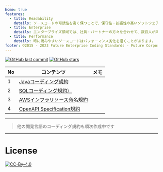 ```yaml
---
home: true
features:
  - title: Readability
    details: ソースコードの可読性を高く保つことで、保守性・拡張性の高いソフトウェアを作ることができます。 しかし、可読性の指標は複数あり、デベロッパーごとに判断がブレ、それぞれのスタイルで記述すると、ソフトウェア全体で見たときの可読性が下がってしまいます。 本コーディング規約は、コーディング時の判断のブレを防ぎます。
  - title: Enterprise
    details: エンタープライズ領域では、社員・パートナーの方々を合わせて、数百人が同時に開発することも珍しくありません。 ちょっとした悩み、失敗も、人数が集まれば大変なコスト・リスクになります。 誰もが引っかかる落とし穴、悩みの種をあらかじめ排除します。
  - title: Performance
    details: 時に読みやすいソースコードはパフォーマンス劣化を招くことがあります。 しかし、常にパフォーマンスを優先したソースコードは人間の読めないソースコードになりがちです。 今、書こうとしているソースコードが、どの程度のパフォーマンスになるのか、指標を示すことで、ソフトウェア開発プロジェクトごとに最適なソースコードを選択することができます。
footer: ©2015 - 2023 Future Enterprise Coding Standards - Future Corporation
---
```


[![GitHub last commit](https://img.shields.io/github/last-commit/future-architect/coding-standards.svg)](https://github.com/future-architect/coding-standards)
[![GitHub stars](https://img.shields.io/github/stars/future-architect/coding-standards.svg?style=social&label=Stars&logo=github)](https://github.com/future-architect/coding-standards/stargazers)

| No | コンテンツ                                                        | メモ                                                                                                                                                  |
|----|-------------------------------------------------------------------|-------------------------------------------------------------------------------------------------------------------------------------------------------|
| 1  | [Javaコーディング規約](./documents/forJava/)                      | <page-info   href="https://future-architect.github.io/coding-standards/documents/forJava/Javaコーディング規約.html"></page-info>                      |
| 2  | [SQLコーディング規約）](./documents/forSQL/)              | <page-info   href="https://future-architect.github.io/coding-standards/documents/forSQL/SQLコーディング規約（Oracle）.html"></page-info>              |
| 3  | [AWSインフラリソース命名規約](./documents/forAWSResource/)        | <page-info   href="https://future-architect.github.io/coding-standards/documents/forAWSResource/AWSインフラリソース命名規約.html"></page-info>        |
| 4  | [OpenAPI Specification規約](./documents/forOpenAPISpecification/) | <page-info   href="https://future-architect.github.io/coding-standards/documents/forOpenAPISpecification/OpenAPI_Specification規約.html"></page-info> |

---

> 他の開発言語のコーディング規約も順次作成中です

---

# License

[![CC-By-4.0](https://licensebuttons.net/l/by/4.0/88x31.png)](https://creativecommons.org/licenses/by/4.0/deed.ja)
